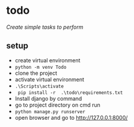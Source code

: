 # todo
*Create simple tasks to perform*

## setup
* create virtual environment
*  ``` python -m venv Todo ```
* clone the project
* activate virtual environment
* ``` .\Scripts\activate ```
* ``` pip install -r  .\todo\requirements.txt```
* Install django by command
* go to project directory on cmd run
* ``` python manage.py runserver ``` 
* open browser and go to http://127.0.0.1:8000/
